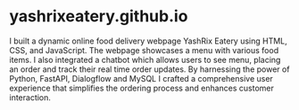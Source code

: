 # yashrixeatery.github.io
I built a dynamic online food delivery webpage YashRix Eatery using HTML, CSS, and JavaScript. The webpage showcases a menu with various food items. I also integrated a chatbot which allows users to see menu, placing an order and track their real time order updates.  By harnessing the power of Python, FastAPI, Dialogflow and MySQL I crafted a comprehensive user experience that simplifies the ordering process and enhances customer interaction.
